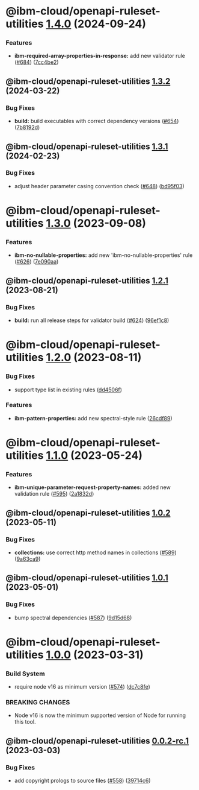 # @ibm-cloud/openapi-ruleset-utilities [1.4.0](https://github.com/IBM/openapi-validator/compare/@ibm-cloud/openapi-ruleset-utilities@1.3.2...@ibm-cloud/openapi-ruleset-utilities@1.4.0) (2024-09-24)


### Features

* **ibm-required-array-properties-in-response:** add new validator rule ([#684](https://github.com/IBM/openapi-validator/issues/684)) ([7cc4be2](https://github.com/IBM/openapi-validator/commit/7cc4be204512a0fe3b0ce6d0baef3cc960628722))

## @ibm-cloud/openapi-ruleset-utilities [1.3.2](https://github.com/IBM/openapi-validator/compare/@ibm-cloud/openapi-ruleset-utilities@1.3.1...@ibm-cloud/openapi-ruleset-utilities@1.3.2) (2024-03-22)


### Bug Fixes

* **build:** build executables with correct dependency versions ([#654](https://github.com/IBM/openapi-validator/issues/654)) ([7b8192d](https://github.com/IBM/openapi-validator/commit/7b8192dc74a4d672a8b6a6a077e40fc9e4ea716a))

## @ibm-cloud/openapi-ruleset-utilities [1.3.1](https://github.com/IBM/openapi-validator/compare/@ibm-cloud/openapi-ruleset-utilities@1.3.0...@ibm-cloud/openapi-ruleset-utilities@1.3.1) (2024-02-23)


### Bug Fixes

* adjust header parameter casing convention check ([#648](https://github.com/IBM/openapi-validator/issues/648)) ([bd95f03](https://github.com/IBM/openapi-validator/commit/bd95f035105f715fda053a1338a6eba2805cdbff))

# @ibm-cloud/openapi-ruleset-utilities [1.3.0](https://github.com/IBM/openapi-validator/compare/@ibm-cloud/openapi-ruleset-utilities@1.2.1...@ibm-cloud/openapi-ruleset-utilities@1.3.0) (2023-09-08)


### Features

* **ibm-no-nullable-properties:** add new 'ibm-no-nullable-properties' rule ([#626](https://github.com/IBM/openapi-validator/issues/626)) ([7e090aa](https://github.com/IBM/openapi-validator/commit/7e090aabbf51cc1a8d31fcfdfd9ab8056c2fa213))

## @ibm-cloud/openapi-ruleset-utilities [1.2.1](https://github.com/IBM/openapi-validator/compare/@ibm-cloud/openapi-ruleset-utilities@1.2.0...@ibm-cloud/openapi-ruleset-utilities@1.2.1) (2023-08-21)


### Bug Fixes

* **build:** run all release steps for validator build ([#624](https://github.com/IBM/openapi-validator/issues/624)) ([96ef1c8](https://github.com/IBM/openapi-validator/commit/96ef1c84e0466e034e4dd276a72dfc9368702ff6))

# @ibm-cloud/openapi-ruleset-utilities [1.2.0](https://github.com/IBM/openapi-validator/compare/@ibm-cloud/openapi-ruleset-utilities@1.1.0...@ibm-cloud/openapi-ruleset-utilities@1.2.0) (2023-08-11)


### Bug Fixes

* support type list in existing rules ([dd4506f](https://github.com/IBM/openapi-validator/commit/dd4506f381824a89b65109a0d01e73159ea6e490))


### Features

* **ibm-pattern-properties:** add new spectral-style rule ([26cdf89](https://github.com/IBM/openapi-validator/commit/26cdf89e867b32deb7a719013e6f62dd85201fa0))

# @ibm-cloud/openapi-ruleset-utilities [1.1.0](https://github.com/IBM/openapi-validator/compare/@ibm-cloud/openapi-ruleset-utilities@1.0.2...@ibm-cloud/openapi-ruleset-utilities@1.1.0) (2023-05-24)


### Features

* **ibm-unique-parameter-request-property-names:** added new validation rule ([#595](https://github.com/IBM/openapi-validator/issues/595)) ([2a1832d](https://github.com/IBM/openapi-validator/commit/2a1832d3a7dbde1870dcbf125c1c2e036b04e0bc))

## @ibm-cloud/openapi-ruleset-utilities [1.0.2](https://github.com/IBM/openapi-validator/compare/@ibm-cloud/openapi-ruleset-utilities@1.0.1...@ibm-cloud/openapi-ruleset-utilities@1.0.2) (2023-05-11)


### Bug Fixes

* **collections:** use correct http method names in collections ([#589](https://github.com/IBM/openapi-validator/issues/589)) ([9a63ca9](https://github.com/IBM/openapi-validator/commit/9a63ca90bc128bdac78c9810831c1d6edc00a774))

## @ibm-cloud/openapi-ruleset-utilities [1.0.1](https://github.com/IBM/openapi-validator/compare/@ibm-cloud/openapi-ruleset-utilities@1.0.0...@ibm-cloud/openapi-ruleset-utilities@1.0.1) (2023-05-01)


### Bug Fixes

* bump spectral dependencies ([#587](https://github.com/IBM/openapi-validator/issues/587)) ([9d15d68](https://github.com/IBM/openapi-validator/commit/9d15d68a86aa30198b0d5c955773b7fe76e07cd1))

# @ibm-cloud/openapi-ruleset-utilities [1.0.0](https://github.com/IBM/openapi-validator/compare/@ibm-cloud/openapi-ruleset-utilities@0.0.1...@ibm-cloud/openapi-ruleset-utilities@1.0.0) (2023-03-31)


### Build System

* require node v16 as minimum version ([#574](https://github.com/IBM/openapi-validator/issues/574)) ([dc7c8fe](https://github.com/IBM/openapi-validator/commit/dc7c8fee2bca21ac1c93a7ccbb46eabbafc7eeef))


### BREAKING CHANGES

* Node v16 is now the minimum supported version of Node for running this tool.

## @ibm-cloud/openapi-ruleset-utilities [0.0.2-rc.1](https://github.com/IBM/openapi-validator/compare/@ibm-cloud/openapi-ruleset-utilities@0.0.1...@ibm-cloud/openapi-ruleset-utilities@0.0.2-rc.1) (2023-03-03)


### Bug Fixes

* add copyright prologs to source files ([#558](https://github.com/IBM/openapi-validator/issues/558)) ([39714c6](https://github.com/IBM/openapi-validator/commit/39714c67f3288ef047ea4539d4cccb725ddea849))
